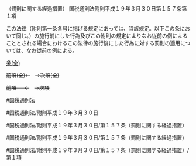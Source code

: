 （罰則に関する経過措置）
国税通則法附則平成１９年３月３０日第１５７条第１項

この法律（附則第一条各号に掲げる規定にあっては、当該規定。以下この条において同じ。）の施行前にした行為及びこの附則の規定によりなお従前の例によることとされる場合におけるこの法律の施行後にした行為に対する罰則の適用については、なお従前の例による。

[条(全)](国税通則法＿＿＿＿附則平成１９年３月３０日第１５７条_.md)

~~前項(全)←~~　~~→次項(全)~~

~~前項 　 ←~~　~~→次項~~



#国税通則法

#国税通則法/附則平成１９年３月３０日

#国税通則法/附則平成１９年３月３０日/第１５７条（罰則に関する経過措置）

#国税通則法/附則平成１９年３月３０日/第１５７条（罰則に関する経過措置）

#国税通則法/附則平成１９年３月３０日/第１５７条（罰則に関する経過措置）/第１項

